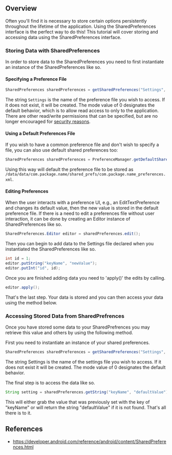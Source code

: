 ## Overview

Often you'll find it is necessary to store certain options persistently throughout the lifetime of the application. Using the SharedPreferences interface is the perfect way to do this! This tutorial will cover storing and accessing data using the SharedPreferences interface. 

### Storing Data with SharedPreferences

In order to store data to the SharedPreferences you need to first instantiate an instance of the SharedPreferences like so.

#### Specifying a Preference File

```java
SharedPreferences sharedPreferences = getSharedPreferences("Settings", Context.MODE_PRIVATE);
```

The string `Settings` is the name of the preference file you wish to access. If it does not exist, it will be created. The mode value of 0 designates the default behavior, which is to allow read access to only to the application.  There are other read/write permissions that can be specified, but are no longer encouraged for [security reasons](https://developer.android.com/reference/android/content/Context.html#MODE_WORLD_READABLE).

#### Using a Default Preferences File

If you wish to have a common preference file and don't wish to specify a file, you can also use default shared preferences too:


```java
SharedPreferences sharedPreferences = PreferenceManager.getDefaultSharedPreferences(getApplicationContext());
```

Using this way will default the preference file to be stored as `/data/data/com.package.name/shared_prefs/com.package.name_preferences.xml`. 

#### Editing Preferences

When the user interacts with a preference UI, e.g., an EditTextPreference and changes its default value, then the new value is stored in the default preference file.
If there is a need to edit a preferences file without user interaction, it can be done by creating an Editor instance of SharedPreferences like so.

```java
SharedPreferences.Editor editor = sharedPreferences.edit();
```

Then you can begin to add data to the Settings file declared when you instantiated the SharedPreferences like so.

```java
int id = 1;
editor.putString("keyName", "newValue");
editor.putInt("id", id);
```

Once you are finished adding data you need to 'apply()' the edits by calling.

```java
editor.apply();
```

That's the last step. Your data is stored and you can then access your data using the method below.

### Accessing Stored Data from SharedPrefrences

Once you have stored some data to your SharedPrefrences you may retrieve this value and others by using the following method.

First you need to instantiate an instance of your shared preferences. 

```java
SharedPreferences sharedPreferences = getSharedPreferences("Settings", Context.MODE_PRIVATE);
```

The string Settings is the name of the settings file you wish to access. If it does not exist it will be created. The mode value of 0 designates the default behavior.

The final step is to access the data like so.

```java
String setting = sharedPreferences.getString("keyName", "defaultValue");
```

This will either grab the value that was previously set with the key of "keyName" or will return the string "defaultValue" if it is not found. That's all there is to it.

## References

* <https://developer.android.com/reference/android/content/SharedPreferences.html>